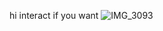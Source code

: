 hi
interact if you want 
![IMG_3093](https://github.com/user-attachments/assets/6b46bfa2-06ed-4219-aae9-5505ea926fb5)
